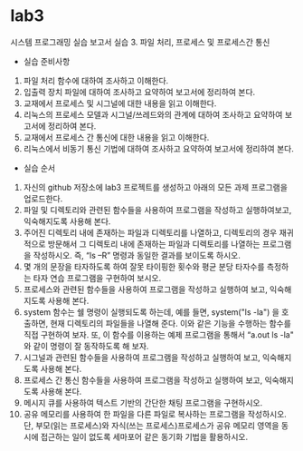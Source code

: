 # lab3
시스템 프로그래밍 실습 보고서 
실습 3. 파일 처리, 프로세스 및 프로세스간 통신

- 실습 준비사항
1. 파일 처리 함수에 대하여 조사하고 이해한다. 
2. 입출력 장치 파일에 대하여 조사하고 요약하여 보고서에 정리하여 본다. 
3. 교재에서 프로세스 및 시그널에 대한 내용을 읽고 이해한다.
4. 리눅스의 프로세스 모델과 시그널/쓰레드와의 관계에 대하여 조사하고 요약하여 보고서에 정리하여 본다. 
5. 교재에서 프로세스 간 통신에 대한 내용을 읽고 이해한다. 
6. 리눅스에서 비동기 통신 기법에 대하여 조사하고 요약하여 보고서에 정리하여 본다. 

 
- 실습 순서 
1. 자신의 github 저장소에 lab3 프로젝트를 생성하고 아래의 모든 과제 프로그램을 업로드한다. 
2. 파일 및 디렉토리와 관련된 함수들을 사용하여 프로그램을 작성하고 실행하여보고, 익숙해지도록 사용해 본다.
3. 주어진 디렉토리 내에 존재하는 파일과 디렉토리를 나열하고, 디렉토리의 경우 재귀적으로 방문해서 그 디렉토리 내에 존재하는 파일과 디렉토리를 나열하는 프로그램을 작성하시오. 즉, “ls –R” 명령과 동일한 결과를 보이도록 하시오. 
4. 몇 개의 문장을 타자하도록 하여 잘못 타이핑한 횟수와 평균 분당 타자수를 측정하는 타자 연습 프로그램을 구현하여 보시오. 
5. 프로세스와 관련된 함수들을 사용하여 프로그램을 작성하고 실행하여 보고, 익숙해지도록 사용해 본다.
6. system 함수는 쉘 명령이 실행되도록 하는데, 예를 들면, system("ls -la") 을 호출하면, 현재 디렉토리의 파일들을 나열해 준다. 이와 같은 기능을 수행하는 함수를 직접 구현하여 보자. 또, 이 함수를 이용하는 예제 프로그램을 통해서 “a.out ls -la" 와 같이 명령이 잘 동작하도록 해 보자. 
7. 시그널과 관련된 함수들을 사용하여 프로그램을 작성하고 실행하여 보고, 익숙해지도록 사용해 본다.
8. 프로세스 간 통신 함수들을 사용하여 프로그램을 작성하고 실행하여 보고, 익숙해지도록 사용해 본다. 
9. 메시지 큐를 사용하여 텍스트 기반의 간단한 채팅 프로그램을 구현하시오. 
10. 공유 메모리를 사용하여 한 파일을 다른 파일로 복사하는 프로그램을 작성하시오. 단, 부모(읽는 프로세스)와 자식(쓰는 프로세스)프로세스가 공유 메모리 영역을 동시에 접근하는 일이 없도록 세마포어 같은 동기화 기법을 활용하시오. 
